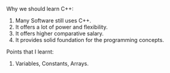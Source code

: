 Why we should learn C++:
1. Many Software still uses C++.
2. It offers a lot of power and flexibility.
3. It offers higher comparative salary.
4. It provides solid foundation for the programming concepts.


Points that I learnt:
1. Variables, Constants, Arrays.
